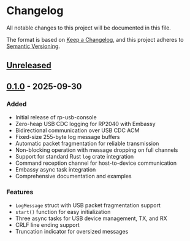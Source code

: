 # Changelog

All notable changes to this project will be documented in this file.

The format is based on [Keep a Changelog](https://keepachangelog.com/en/1.0.0/),
and this project adheres to [Semantic Versioning](https://semver.org/spec/v2.0.0.html).

## [Unreleased]

## [0.1.0] - 2025-09-30

### Added
- Initial release of rp-usb-console
- Zero-heap USB CDC logging for RP2040 with Embassy
- Bidirectional communication over USB CDC ACM
- Fixed-size 255-byte log message buffers
- Automatic packet fragmentation for reliable transmission
- Non-blocking operation with message dropping on full channels
- Support for standard Rust `log` crate integration
- Command reception channel for host-to-device communication
- Embassy async task integration
- Comprehensive documentation and examples

### Features
- `LogMessage` struct with USB packet fragmentation support
- `start()` function for easy initialization
- Three async tasks for USB device management, TX, and RX
- CRLF line ending support
- Truncation indicator for oversized messages

[Unreleased]: https://github.com/moonblokz/rp-usb-console/compare/v0.1.0...HEAD
[0.1.0]: https://github.com/moonblokz/rp-usb-console/releases/tag/v0.1.0